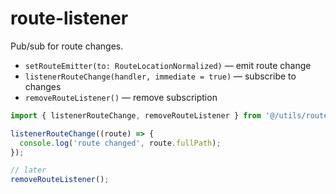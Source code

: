 # route-listener

Pub/sub for route changes.

- `setRouteEmitter(to: RouteLocationNormalized)` — emit route change
- `listenerRouteChange(handler, immediate = true)` — subscribe to changes
- `removeRouteListener()` — remove subscription

```ts
import { listenerRouteChange, removeRouteListener } from '@/utils/route-listener';

listenerRouteChange((route) => {
  console.log('route changed', route.fullPath);
});

// later
removeRouteListener();
```
